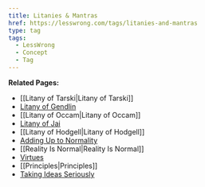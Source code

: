 ```yaml
---
title: Litanies & Mantras
href: https://lesswrong.com/tags/litanies-and-mantras
type: tag
tags:
  - LessWrong
  - Concept
  - Tag
---
```


**Related Pages:** 

*   [[Litany of Tarski|Litany of Tarski]] 
*   [Litany of Gendlin](https://www.lesswrong.com/tag/litany-of-gendlin)
*   [[Litany of Occam|Litany of Occam]]
*   [Litany of Jai](https://www.lesswrong.com/tag/litany-of-jai)
*   [[Litany of Hodgell|Litany of Hodgell]]
*   [Adding Up to Normality](https://www.lesswrong.com/tag/adding-up-to-normality)
*   [[Reality Is Normal|Reality Is Normal]]
*   [Virtues](https://www.lesswrong.com/tag/virtues)
*   [[Principles|Principles]]
*   [Taking Ideas Seriously](https://www.lesswrong.com/tag/taking-ideas-seriously)